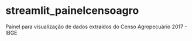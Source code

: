 # streamlit_painelcensoagro

Painel para visualização de dados extraídos do Censo Agropecuário 2017 - IBGE
